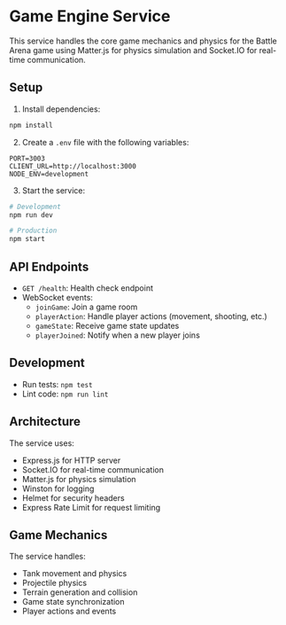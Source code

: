 # Game Engine Service

This service handles the core game mechanics and physics for the Battle Arena game using Matter.js for physics simulation and Socket.IO for real-time communication.

## Setup

1. Install dependencies:
```bash
npm install
```

2. Create a `.env` file with the following variables:
```
PORT=3003
CLIENT_URL=http://localhost:3000
NODE_ENV=development
```

3. Start the service:
```bash
# Development
npm run dev

# Production
npm start
```

## API Endpoints

- `GET /health`: Health check endpoint
- WebSocket events:
  - `joinGame`: Join a game room
  - `playerAction`: Handle player actions (movement, shooting, etc.)
  - `gameState`: Receive game state updates
  - `playerJoined`: Notify when a new player joins

## Development

- Run tests: `npm test`
- Lint code: `npm run lint`

## Architecture

The service uses:
- Express.js for HTTP server
- Socket.IO for real-time communication
- Matter.js for physics simulation
- Winston for logging
- Helmet for security headers
- Express Rate Limit for request limiting

## Game Mechanics

The service handles:
- Tank movement and physics
- Projectile physics
- Terrain generation and collision
- Game state synchronization
- Player actions and events 